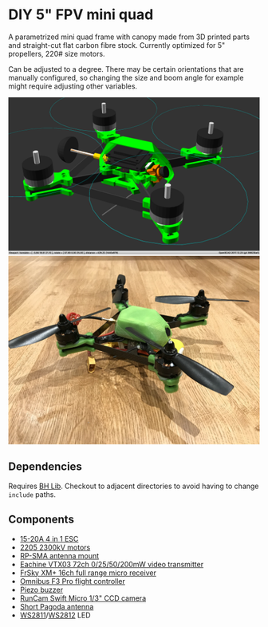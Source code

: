 # DIY 5" FPV mini quad

A parametrized mini quad frame with canopy made from 3D printed parts and straight-cut flat carbon fibre stock. Currently optimized for 5" propellers, 220# size motors.

Can be adjusted to a degree. There may be certain orientations that are manually configured, so changing the size and boom angle for example might require adjusting other variables.

![DIY 200 FPV mini quad](https://github.com/brandonhill/Mini-quad/blob/master/img/render.png)
![DIY 200 FPV mini quad build](https://github.com/brandonhill/Mini-quad/blob/master/img/build.jpg)

## Dependencies

Requires [BH Lib](https://github.com/brandonhill/BH-Lib). Checkout to adjacent directories to avoid having to change `include` paths.

## Components

* [15-20A 4 in 1 ESC](https://www.banggood.com/Racerstar-RS20Ax4-20A-4-in-1-Blheli_S-Opto-ESC-2-4S-Support-Oneshot42-Multishot-for-FPV-Racer-p-1068210.html?p=82221313786612015035)
* [2205 2300kV motors](https://www.banggood.com/4X-Racerstar-2205-BR2205-2300KV-2-4S-Brushless-Motor-2-CW-2-CCW-For-QAV250-ZMR250-260-Multirotor-p-1066837.html?p=82221313786612015035)
* [RP-SMA antenna mount](https://www.banggood.com/DANIU-10cm-PCI-UFL-IPX-to-RPSMA-Female-Jack-Pigtail-Cable-p-924933.html?p=82221313786612015035)
* [Eachine VTX03 72ch 0/25/50/200mW video transmitter](https://www.banggood.com/Eachine-VTX03-Super-Mini-5_8G-72CH-025mW50mw200mW-Switchable-FPV-Transmitter-p-1114206.html?p=82221313786612015035)
* [FrSky XM+ 16ch full range micro receiver](https://www.banggood.com/Frsky-XM-Micro-D16-SBUS-Full-Range-Receiver-Up-to-16CH-p-1110020.html?p=82221313786612015035)
* [Omnibus F3 Pro flight controller](https://www.banggood.com/Original-Airbot-Omnibus-F3-Pro-V2-Flight-Controller-SD-5V-3A-BEC-OSD-Current-Sensor-30_5x30_5mm-p-1320254.html?p=82221313786612015035)
* [Piezo buzzer](https://www.banggood.com/5-PCS-Super-Loud-5V-Active-Alarm-Buzzer-Beeper-Tracker-95_5mm-for-Racing-Drone-p-1117207.html?p=82221313786612015035)
* [RunCam Swift Micro 1/3" CCD camera](https://www.banggood.com/RunCam-Micro-Swift-600TVL-2_1mm-2_3mm-IR-Blocked-CCD-FPV-Camera-PAL-NTSC-5_6g-p-1144546.html?p=82221313786612015035)
* [Short Pagoda antenna](https://www.banggood.com/Pagoda-LHCPRHCP-60mm-5_8G-2dBi-FPV-Antenna-SMARP-SMA-With-Case-RedPurple-p-1224234.html?p=82221313786612015035)
* [WS2811](https://www.banggood.com/50Pcs-BlackWhite-PCB-White-Beads-WS2811-LED-Light-Chip-5V-For-RGB-SMD5050-Light-Strip-p-1081269.html?p=82221313786612015035)/[WS2812](https://www.banggood.com/10Pcs-DC-5V-3MM-x-10MM-WS2812B-SMD-LED-Board-Built-in-IC-WS2812-p-958213.html?p=82221313786612015035) LED
